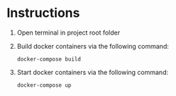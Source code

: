 # Instructions

1. Open terminal in project root folder
2. Build docker containers via the following command:

    ``` docker-compose build ```
3. Start docker containers via the following command:

    ``` docker-compose up ```
